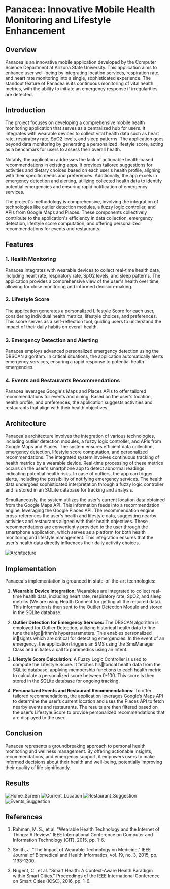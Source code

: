 # Panacea: Innovative Mobile Health Monitoring and Lifestyle Enhancement

## Overview

Panacea is an innovative mobile application developed by the Computer Science Department at Arizona State University. This application aims to enhance user well-being by integrating location services, respiration rate, and heart rate monitoring into a single, sophisticated experience. The standout feature of Panacea is its continuous monitoring of vital health metrics, with the ability to initiate an emergency response if irregularities are detected.

## Introduction

The project focuses on developing a comprehensive mobile health monitoring application that serves as a centralized hub for users. It integrates with wearable devices to collect vital health data such as heart rate, respiratory rate, SpO2 levels, and sleep patterns. The application goes beyond data monitoring by generating a personalized lifestyle score, acting as a benchmark for users to assess their overall health.

Notably, the application addresses the lack of actionable health-based recommendations in existing apps. It provides tailored suggestions for activities and dietary choices based on each user's health profile, aligning with their specific needs and preferences. Additionally, the app excels in emergency detection and alerting, utilizing collected health data to identify potential emergencies and ensuring rapid notification of emergency services.

The project's methodology is comprehensive, involving the integration of technologies like outlier detection modules, a fuzzy logic controller, and APIs from Google Maps and Places. These components collectively contribute to the application's efficiency in data collection, emergency detection, lifestyle score computation, and offering personalized recommendations for events and restaurants.

## Features

### 1. Health Monitoring

Panacea integrates with wearable devices to collect real-time health data, including heart rate, respiratory rate, SpO2 levels, and sleep patterns. The application provides a comprehensive view of the user's health over time, allowing for close monitoring and informed decision-making.

### 2. Lifestyle Score

The application generates a personalized Lifestyle Score for each user, considering individual health metrics, lifestyle choices, and preferences. This score serves as a self-reflection tool, guiding users to understand the impact of their daily habits on overall health.

### 3. Emergency Detection and Alerting

Panacea employs advanced personalized emergency detection using the DBSCAN algorithm. In critical situations, the application automatically alerts emergency services, ensuring a rapid response to potential health emergencies.

### 4. Events and Restaurants Recommendations

Panacea leverages Google's Maps and Places APIs to offer tailored recommendations for events and dining. Based on the user's location, health profile, and preferences, the application suggests activities and restaurants that align with their health objectives.

## Architecture

Panacea's architecture involves the integration of various technologies, including outlier detection modules, a fuzzy logic controller, and APIs from Google Maps and Places. The system ensures efficient data collection, emergency detection, lifestyle score computation, and personalized recommendations. The integrated system involves continuous tracking of health metrics by a wearable device. Real-time processing of these metrics occurs on the user's smartphone app to detect abnormal readings indicating potential health risks. In case of outliers, the app can trigger alerts, including the possibility of notifying emergency services. The health data undergoes sophisticated interpretation through a fuzzy logic controller and is stored in an SQLite database for tracking and analysis.

Simultaneously, the system utilizes the user's current location data obtained from the Google Maps API. This information feeds into a recommendation engine, leveraging the Google Places API. The recommendation engine cross-references the user's health and lifestyle data, suggesting nearby activities and restaurants aligned with their health objectives. These recommendations are conveniently provided to the user through the smartphone application, which serves as a platform for both health monitoring and lifestyle management. This integration ensures that the user's health data directly influences their daily activity choices.

![Architecture](https://github.com/Vikhy18/Panacea/blob/main/Architecture.png)

## Implementation

Panacea's implementation is grounded in state-of-the-art technologies:

1. **Wearable Device Integration:** Wearables are integrated to collect real-time health data, including heart rate, respiratory rate, SpO2, and sleep metrics (We are using Health Connect for getting all the required data). This information is then sent to the Outlier Detection Module and stored in the SQLite database.

2. **Outlier Detection for Emergency Services:** The DBSCAN algorithm is employed for Outlier Detection, utilizing historical health data to fine-tune the algorithm’s hyperparameters. This enables personalized insights which are critical for detecting emergencies. In the event of an emergency, the application triggers an SMS using the SmsManager Class and initiates a call to paramedics using an Intent.

3. **Lifestyle Score Calculation:** A Fuzzy Logic Controller is used to compute the Lifestyle Score. It fetches historical health data from the SQLite database, applying membership functions to each health metric to calculate a personalized score between 0-100. This score is then stored in the SQLite database for ongoing tracking.

4. **Personalized Events and Restaurant Recommendations:** To offer tailored recommendations, the application leverages Google’s Maps API to determine the user’s current location and uses the Places API to fetch nearby events and restaurants. The results are then filtered based on the user’s Lifestyle Score to provide personalized recommendations that are displayed to the user.


## Conclusion

Panacea represents a groundbreaking approach to personal health monitoring and wellness management. By offering actionable insights, recommendations, and emergency support, it empowers users to make informed decisions about their health and well-being, potentially improving their quality of life significantly.


## Results
![Home_Screen](https://github.com/Vikhy18/Panacea/blob/main/HomeScreen.jpeg)
![Current_Location](https://github.com/Vikhy18/Panacea/blob/main/CurrentLocation.jpeg)
![Restaurant_Suggestion](https://github.com/Vikhy18/Panacea/blob/main/RestaurantRetrieval.jpeg)
![Events_Suggestion](https://github.com/Vikhy18/Panacea/blob/main/EventRetrieval.jpeg)


## References

1. Rahman, M. S., et al. "Wearable Health Technology and the Internet of Things: A Review." IEEE International Conference on Computer and Information Technology (CIT), 2015, pp. 1-6.

2. Smith, J. "The Impact of Wearable Technology on Medicine." IEEE Journal of Biomedical and Health Informatics, vol. 19, no. 3, 2015, pp. 1193-1200.

3. Nugent, C., et al. "Smart Health: A Context-Aware Health Paradigm within Smart Cities." Proceedings of the IEEE International Conference on Smart Cities (ICSC), 2016, pp. 1-6.
